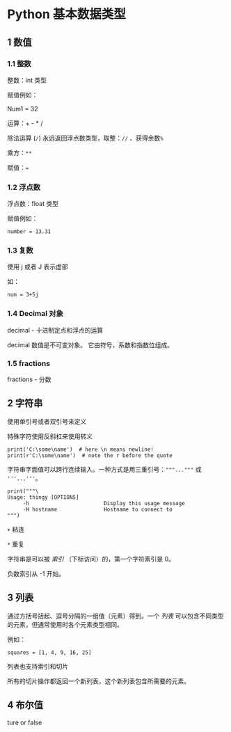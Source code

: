 # Python 基本数据类型

## 1 数值

### 1.1 整数

整数：int 类型

赋值例如：

Num1 = 32

运算：+ - * /

除法运算 (`/`) 永远返回浮点数类型，取整：`//` 、获得余数`%`

乘方：`**`

赋值：`=`





### 1.2 浮点数

浮点数：float 类型

赋值例如：

`number = 13.31`

### 1.3 复数

使用 j 或者 J 表示虚部

如：

`num = 3+5j`

### 1.4 Decimal 对象

decimal - 十进制定点和浮点的运算

decimal 数值是不可变对象。 它由符号，系数和指数位组成。

### 1.5 fractions

fractions - 分数



## 2 字符串

使用单引号或者双引号来定义

特殊字符使用反斜杠来使用转义

```
print('C:\some\name')  # here \n means newline!
print(r'C:\some\name')  # note the r before the quote
```

字符串字面值可以跨行连续输入。一种方式是用三重引号：`"""..."""` 或 `'''...'''`。

```
print("""\
Usage: thingy [OPTIONS]
     -h                        Display this usage message
     -H hostname               Hostname to connect to
""")
```

`+` 粘连

`*` 重复

字符串是可以被 *索引* （下标访问）的，第一个字符索引是 0。

负数索引从 -1 开始。



## 3 列表

通过方括号括起、逗号分隔的一组值（元素）得到。一个 *列表* 可以包含不同类型的元素，但通常使用时各个元素类型相同。

例如：

`squares = [1, 4, 9, 16, 25]`

列表也支持索引和切片

所有的切片操作都返回一个新列表，这个新列表包含所需要的元素。

## 4 布尔值

ture or false





